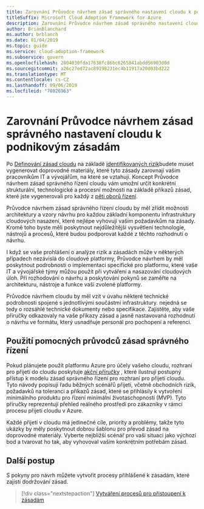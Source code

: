 ```yaml
---
title: Zarovnání Průvodce návrhem zásad správného nastavení cloudu k podnikovým zásadám
titleSuffix: Microsoft Cloud Adoption Framework for Azure
description: Zarovnání Průvodce návrhem zásad správného nastavení cloudu k podnikovým zásadám
author: BrianBlanchard
ms.author: brblanch
ms.date: 01/04/2019
ms.topic: guide
ms.service: cloud-adoption-framework
ms.subservice: govern
ms.openlocfilehash: 2804030fda17638fc86bc6265841abdd56903d0d
ms.sourcegitcommit: a26c27ed72ac89198231ec4b11917a20d03bd222
ms.translationtype: MT
ms.contentlocale: cs-CZ
ms.lasthandoff: 09/06/2019
ms.locfileid: "70826963"
---
```

<!---
I've established policies. How to help developers adopt these policies?
Draft an architecture design guide.

[Aspirational statement] If you're using Azure, you can use one of ours as a starting point. The choose one of the following 6 as a starting point and mold it to fit your policies.
--->

# <a name="align-your-cloud-governance-design-guide-with-corporate-policy"></a>Zarovnání Průvodce návrhem zásad správného nastavení cloudu k podnikovým zásadám

Po [Definování zásad cloudu](define-policy.md) na základě [identifikovaných rizik](understanding-business-risk.md)budete muset vygenerovat doprovodné materiály, které tyto zásady zarovnají vašim pracovníkům IT a vývojářům, na které se vztahují. Koncept Průvodce návrhem zásad správného řízení cloudu vám umožní určit konkrétní strukturální, technologické a procesní možnosti na základě příkazů zásad, které jste vygenerovali pro každý z [pěti oborů řízení](../governance-disciplines.md).

Průvodce návrhem zásad správného řízení cloudu by měl zřídit možnosti architektury a vzory návrhu pro každou základní komponentu infrastruktury cloudových nasazení, které nejlépe vyhovují vašim požadavkům na zásady. Kromě toho byste měli poskytnout nejdůležitější vysvětlení technologie, nástrojů a procesů, které budou podporovat každé z těchto rozhodnutí o návrhu.

I když se vaše prohlášení o analýze rizik a zásadách může v některých případech nezávislá do cloudové platformy, Průvodce návrhem by měl poskytnout podrobnosti o implementaci specifické pro platformu, které vaše IT a vývojářské týmy můžou použít při vytváření a nasazování cloudových úloh. Při rozhodování o návrhu a poskytování pokynů se zaměřte na architekturu, nástroje a funkce vaší zvolené platformy.

Průvodce návrhem cloudu by měl vzít v úvahu některé technické podrobnosti spojené s jednotlivými součástmi infrastruktury. nejedná se tedy o rozsáhlé technické dokumenty nebo specifikace. Zajistěte, aby vaše příručky odkazovaly na vaše příkazy zásad a jasně nastavovaná rozhodnutí o návrhu ve formátu, který usnadňuje personál pro pochopení a referenci.

<!-- markdownlint-enable MD033 -->

## <a name="using-the-actionable-governance-guides"></a>Použití pomocných průvodců zásad správného řízení

Pokud plánujete použít platformu Azure pro účely vašeho cloudu, rozhraní pro přijetí do cloudu poskytuje [akční příručky](../journeys/index.md) , které ilustrují postupný přístup k modelu zásad správného řízení pro rozhraní pro přijetí cloudu. Tyto návody popisují řadu běžných scénářů přijetí, včetně obchodních rizik, požadavků na toleranci a příkazů zásad, které se přihlásily k vytvoření minimálního produktu pro řízení minimální životaschopnosti (MVP). Tyto příručky reprezentují přehled reálného prostředí pro zákazníky v rámci procesu přijetí cloudu v Azure.

Každé přijetí v cloudu má jedinečné cíle, priority a problémy, takže tyto ukázky by měly poskytnout dobrou šablonu pro převod zásad na doprovodné materiály. Vyberte nejbližší scénář pro vaši situaci jako výchozí bod a tvarovat ho tak, aby vyhovoval vašim konkrétním potřebám zásad.

## <a name="next-steps"></a>Další postup

S pokyny pro návrh můžete vytvořit procesy přihlášené k zásadám, které zajistí dodržování zásad.

> [!div class="nextstepaction"]
> [Vytváření procesů pro přistoupení k zásadám](./processes.md)
